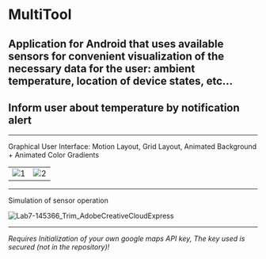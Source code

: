 # MultiTool

## Application for Android that uses available sensors for convenient visualization of the necessary data for the user: ambient temperature, location of device states, etc...

## Inform user about temperature by notification alert
 ----------
Graphical User Interface: Motion Layout, Grid Layout, Animated Background + Animated Color Gradients
<table>
  <tr>
    <td> <img src="https://user-images.githubusercontent.com/77066408/169554895-3c41b4ed-9243-4a8b-b4c0-797d5fa7e9a7.png"  alt="1" ></td>
    <td> <img src="https://user-images.githubusercontent.com/77066408/169554726-d2a23246-9f9c-4dce-bbf9-5dd61bed67c6.png"  alt="2" ></td>
  </tr> 
</table>

-----------------
Simulation of sensor operation

![Lab7-145366_Trim_AdobeCreativeCloudExpress](https://user-images.githubusercontent.com/77066408/169554416-f8f3ea39-2fd6-42ce-add1-76c922c56b18.gif)

----------------------

*Requires Initialization of your own google maps API key, The key used is secured (not in the repository)!*
